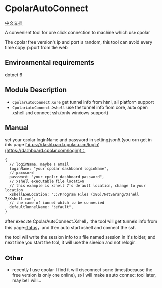 # CpolarAutoConnect

[中文文档](https://github.com/LiXin-Link/CpolarAutoConnect/blob/main/README_zh.md)

A convenient tool for one click connection to machine which use cpolar

The cpolar free version's ip and port is random, this tool can avoid every time copy ip:port from the web

## Environmental requirements

dotnet 6 

## Module Description

* `CpolarAutoConnect.Core` get tunnel info from html, all platform support
* `CpolarAutoConnect.Xshell` use the tunnel info from core, auto open xshell and connect ssh.(only windows support) 

## Manual

set your cpolar loginName and password in setting.json5.(you can get in this page [https://dashboard.cpolar.com/login](https://dashboard.cpolar.com/login))：

```json5
{
  // loginName, maybe a email
  loginName: "your cpolar dashboard loginName",
  // password
  password: "your cpolar dashboard password",
  // xshell executable file location
  // this example is xshell 7's default location, change to your location
  xshellExeLocation: "C:/Program Files (x86)/NetSarang/Xshell 7/Xshell.exe",
  // the name of tunnel which to be connected
  defaultTunnelName: "default",
}
```

after execute CpolarAutoConnect.Xshell，the tool will get tunnels info from this page:[status](https://dashboard.cpolar.com/status)，and then auto start xshell and connect the ssh.

the tool will write the session info to a file named session in it's folder, and next time you start the tool, it will use the sieeion and not relogin.


## Other

* recently I use cpolar, I find it will disconnect some times(because the free version is only one online), so I will make a auto connect tool later, may be I will...